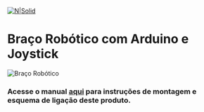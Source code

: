[![N|Solid](https://www.filipeflop.com/wp-content/uploads/2017/07/filipeflop-205x63.png)](https://www.filipeflop.com)

# Braço Robótico com Arduino e Joystick

![Braço Robótico](https://www.filipeflop.com/wp-content/uploads/2017/10/3-2.png)

### Acesse o manual <span style="color:blue"></span>[aqui](http://img.filipeflop.com/files/download/Manual-Montagem-Bra%C3%A7o-Robotico.pdf) para instruções de montagem e esquema de ligação deste produto.
